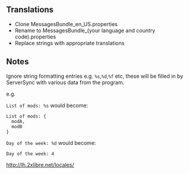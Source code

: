 ## Translations
- Clone MessagesBundle_en_US.properties
- Rename to MessagesBundle_(your language and country code).properties
- Replace strings with appropriate translations

## Notes
Ignore string formatting entries e.g. `%s`,`%d`,`%f` etc, these will be filled in by ServerSync with various data from the program.

e.g. 

`List of mods: %s` would become:
```text
List of mods: {
  modA,
  modB
}
```

`Day of the week: %d` would become:
```text
Day of the week: 4
```


http://lh.2xlibre.net/locales/
